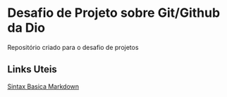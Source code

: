 # Desafio de Projeto sobre Git/Github da Dio
Repositório criado para o desafio de projetos

## Links Uteis
[Sintax Basica Markdown](https://www.markdownguide.org/basic-syntax/)
